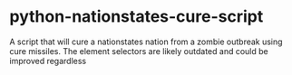 # python-nationstates-cure-script
A script that will cure a nationstates nation from a zombie outbreak using cure missiles. The element selectors are likely outdated and could be improved regardless
